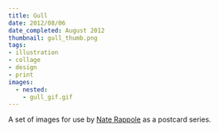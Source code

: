 ```yaml
---
title: Gull
date: 2012/08/06
date_completed: August 2012
thumbnail: gull_thumb.png
tags:
- illustration
- collage
- design
- print
images:
  - nested:
    - gull_gif.gif
---
```


A set of images for use by <a href="http://gullface.com/">Nate Rappole</a> as a postcard series.
